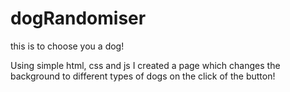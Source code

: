 # dogRandomiser
this is to choose you a dog!


Using simple html, css and js I created a page which changes the background to different types of dogs on the click of the button!
